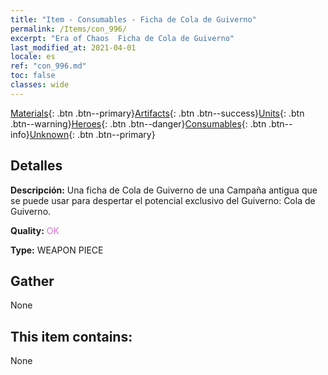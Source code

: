 ```yaml
---
title: "Item - Consumables - Ficha de Cola de Guiverno"
permalink: /Items/con_996/
excerpt: "Era of Chaos  Ficha de Cola de Guiverno"
last_modified_at: 2021-04-01
locale: es
ref: "con_996.md"
toc: false
classes: wide
---
```

 [Materials](/es/Items/){: .btn .btn--primary}[Artifacts](/es/Items/Artifacts/){: .btn .btn--success}[Units](/es/Items/Units/){: .btn .btn--warning}[Heroes](/es/Items/Heroes/){: .btn .btn--danger}[Consumables](/es/Items/Consumables/){: .btn .btn--info}[Unknown](/es/Items/Unknown/){: .btn .btn--primary}

## Detalles
 **Descripción:** Una ficha de Cola de Guiverno de una Campaña antigua que se puede usar para despertar el potencial exclusivo del Guiverno: Cola de Guiverno.

 **Quality:** <span style="color: #DA70D6">OK</span>

 **Type:** WEAPON PIECE

## Gather

  None

## This item contains:

  None


